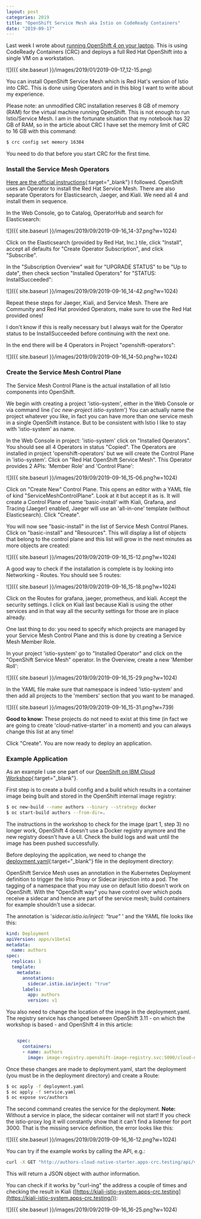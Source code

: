 ```yaml
---
layout: post
categories: 2019
title: "OpenShift Service Mesh aka Istio on CodeReady Containers"
date: "2019-09-17"
---
```


Last week I wrote about [running OpenShift 4 on your laptop](https://haralduebele.github.io/2019/09/13/red-hat-openshift-4-on-your-laptop/). This is using CodeReady Containers (CRC) and deploys a full Red Hat OpenShift into a single VM on a workstation.

![]({{ site.baseurl }}/images/2019/01/2019-09-17_12-15.png) 

You can install OpenShift Service Mesh which is Red Hat's version of Istio into CRC. This is done using Operators and in this blog I want to write about my experience.

Please note: an unmodified CRC installation reserves 8 GB of memory (RAM) for the virtual machine running OpenShift. This is not enough to run Istio/Service Mesh. I am in the fortunate situation that my notebook has 32 GB of RAM, so in the article about CRC I have set the memory limit of CRC to 16 GB with this command:

```sh
$ crc config set memory 16384
```

You need to do that before you start CRC for the first time.

### Install the Service Mesh Operators

[Here are the official instructions](https://access.redhat.com/documentation/en-us/openshift_container_platform/4.1/html/service_mesh/service-mesh-installation#installing-ossm){:target="_blank"} I followed. OpenShift uses an Operator to install the Red Hat Service Mesh. There are also separate Operators for Elasticsearch, Jaeger, and Kiali. We need all 4 and install them in sequence.

In the Web Console, go to Catalog, OperatorHub and search for Elasticsearch:

![]({{ site.baseurl }}/images/2019/09/2019-09-16_14-37.png?w=1024)

Click on the Elasticsearch (provided by Red Hat, Inc.) tile, click "Install", accept all defaults for "Create Operator Subscription", and click "Subscribe".

In the "Subscription Overview" wait for "UPGRADE STATUS" to be "Up to date", then check section "Installed Operators" for "STATUS: InstallSucceeded":

![]({{ site.baseurl }}/images/2019/09/2019-09-16_14-42.png?w=1024)

Repeat these steps for Jaeger, Kiali, and Service Mesh. There are Community and Red Hat provided Operators, make sure to use the Red Hat provided ones!

I don't know if this is really necessary but I always wait for the Operator status to be InstallSucceeded before continuing with the next one.

In the end there will be 4 Operators in Project "openshift-operators":

![]({{ site.baseurl }}/images/2019/09/2019-09-16_14-50.png?w=1024)

### Create the Service Mesh Control Plane

The Service Mesh Control Plane is the actual installation of all Istio components into OpenShift.

We begin with creating a project 'istio-system', either in the Web Console or via command line ('_oc new-project istio-system_') You can actually name the project whatever you like, in fact you can have more than one service mesh in a single OpenShift instance. But to be consistent with Istio I like to stay with 'istio-system' as name.

In the Web Console in project: 'istio-system' click on "Installed Operators". You should see all 4 Operators in status "Copied". The Operators are installed in project 'openshift-operators' but we will create the Control Plane in 'istio-system'. Click on "Red Hat OpenShift Service Mesh". This Operator provides 2 APIs: 'Member Role' and 'Control Plane':

![]({{ site.baseurl }}/images/2019/09/2019-09-16_15-06.png?w=1024)

Click on "Create New" Control Plane. This opens an editor with a YAML file of kind "ServiceMeshControlPlane". Look at it but accept it as is. It will create a Control Plane of name 'basic-install' with Kiali, Grafana, and Tracing (Jaeger) enabled, Jaeger will use an 'all-in-one' template (without Elasticsearch). Click "Create".

You will now see "basic-install" in the list of Service Mesh Control Planes. Click on "basic-install" and "Resources". This will display a list of objects that belong to the control plane and this list will grow in the next minutes as more objects are created:

![]({{ site.baseurl }}/images/2019/09/2019-09-16_15-12.png?w=1024)

A good way to check if the installation is complete is by looking into Networking - Routes. You should see 5 routes:

![]({{ site.baseurl }}/images/2019/09/2019-09-16_15-18.png?w=1024)

Click on the Routes for grafana, jaeger, prometheus, and kiali. Accept the security settings. I click on Kiali last because Kiali is using the other services and in that way all the security settings for those are in place already.

One last thing to do: you need to specify which projects are managed by your Service Mesh Control Plane and this is done by creating a Service Mesh Member Role.

In your project 'istio-system' go to "Installed Operator" and click on the "OpenShift Service Mesh" operator. In the Overview, create a new 'Member Roll':

![]({{ site.baseurl }}/images/2019/09/2019-09-16_15-29.png?w=1024)

In the YAML file make sure that namespace is indeed 'istio-system' and then add all projects to the 'members' section that you want to be managed.

![]({{ site.baseurl }}/images/2019/09/2019-09-16_15-31.png?w=739)

**Good to know:** These projects do not need to exist at this time (in fact we are going to create 'cloud-native-starter' in a moment) and you can always change this list at any time!

Click "Create". You are now ready to deploy an application.

### Example Application

As an example I use one part of our [OpenShift on IBM Cloud Workshop](https://github.com/nheidloff/openshift-on-ibm-cloud-workshops/blob/master/2-deploying-to-openshift/documentation/4-openshift.md){:target="_blank"}.

First step is to create a build config and a build which results in a container image being built and stored in the OpenShift internal image registry:

```sh
$ oc new-build --name authors --binary --strategy docker
$ oc start-build authors --from-dir=.
```

The instructions in the workshop to check for the image (part 1, step 3) no longer work, OpenShift 4 doesn't use a Docker registry anymore and the new registry doesn't have a UI. Check the build logs and wait until the image has been pushed successfully.

Before deploying the application, we need to change the [deployment.yaml](https://github.com/nheidloff/openshift-on-ibm-cloud-workshops/blob/master/2-deploying-to-openshift/deployment/deployment.yaml){:target="_blank"} file in the deployment directory:

OpenShift Service Mesh uses an annotation in the Kubernetes Deployment definition to trigger the Istio Proxy or Sidecar injection into a pod. The tagging of a namespace that you may use on default Istio doesn't work on OpenShift. With the "OpenShift way" you have control over which pods receive a sidecar and hence are part of the service mesh; build containers for example shouldn't use a sidecar.

The annotation is '_sidecar.istio.io/inject: "true"_ ' and the YAML file looks like this:

```yaml
kind: Deployment
apiVersion: apps/v1beta1
metadata:
  name: authors
spec:
  replicas: 1
  template:
    metadata:
      annotations: 
        sidecar.istio.io/inject: "true"    
      labels:
        app: authors
        version: v1
```

You also need to change the location of the image in the deployment.yaml. The registry service has changed between OpenShift 3.11 - on which the workshop is based - and OpenShift 4 in this article:

```yaml

    spec:
      containers:
      - name: authors
        image: image-registry.openshift-image-registry.svc:5000/cloud-native-starter/authors:latest
```

Once these changes are made to deployment.yaml, start the deployment (you must be in the deployment directory) and create a Route:

```sh
$ oc apply -f deployment.yaml
$ oc apply -f service.yaml
$ oc expose svc/authors
```

The second command creates the service for the deployment. **Note:** Without a service in place, the sidecar container will not start! If you check the istio-proxy log it will constantly show that it can't find a listener for port 3000. That is the missing service definition, the error looks like this:

![]({{ site.baseurl }}/images/2019/09/2019-09-16_16-12.png?w=1024)

You can try if the example works by calling the API, e.g.:

```sh
curl -X GET "http://authors-cloud-native-starter.apps-crc.testing/api/v1/getauthor?name=Niklas%20Heidloff" -H "accept: application/json"
```

This will return a JSON object with author information.

You can check if it works by "curl-ing" the address a couple of times and checking the result in Kiali ([https://kiali-istio-system.apps-crc.testing](https://kiali-istio-system.apps-crc.testing/)):

![]({{ site.baseurl }}/images/2019/09/2019-09-16_16-25.png?w=1024)
